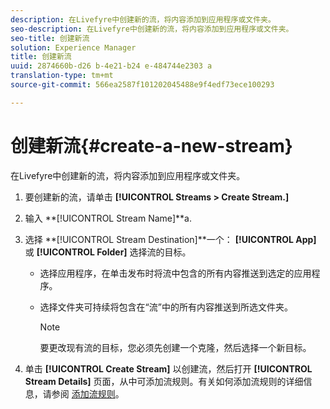 ```yaml
---
description: 在Livefyre中创建新的流，将内容添加到应用程序或文件夹。
seo-description: 在Livefyre中创建新的流，将内容添加到应用程序或文件夹。
seo-title: 创建新流
solution: Experience Manager
title: 创建新流
uuid: 2874660b-d26 b-4e21-b24 e-484744e2303 a
translation-type: tm+mt
source-git-commit: 566ea2587f101202045488e9f4edf73ece100293

---
```



# 创建新流{#create-a-new-stream}

在Livefyre中创建新的流，将内容添加到应用程序或文件夹。

1. 要创建新的流，请单击 **[!UICONTROL Streams > Create Stream.]**
1. 输入 **[!UICONTROL Stream Name]**a.
1. 选择 **[!UICONTROL Stream Destination]**一个： **[!UICONTROL App]** 或 **[!UICONTROL Folder]** 选择流的目标。

   * 选择应用程序，在单击发布时将流中包含的所有内容推送到选定的应用程序。
   * 选择文件夹可持续将包含在“流”中的所有内容推送到所选文件夹。

      >[!NOTE]
      >
      >要更改现有流的目标，您必须先创建一个克隆，然后选择一个新目标。

1. 单击 **[!UICONTROL Create Stream]** 以创建流，然后打开 **[!UICONTROL Stream Details]** 页面，从中可添加流规则。有关如何添加流规则的详细信息，请参阅 [添加流规则](../c-streams/t-add-rules-for-your-stream.md#t_add_rules_for_your_stream)。
